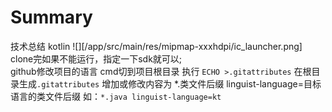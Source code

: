 # Summary
技术总结 kotlin  ![][/app/src/main/res/mipmap-xxxhdpi/ic_launcher.png]
clone完如果不能运行，指定一下sdk就可以;  
github修改项目的语言 cmd切到项目根目录 执行 `ECHO >.gitattributes` 在根目录生成`.gitattributes`
 增加或修改内容为 *.类文件后缀 linguist-language=目标语言的类文件后缀 如：`*.java linguist-language=kt`
